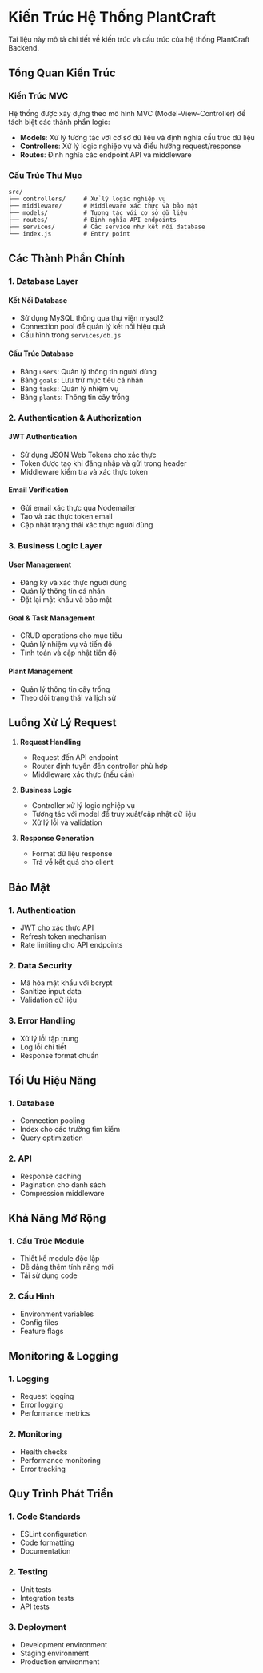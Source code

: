 # Kiến Trúc Hệ Thống PlantCraft

Tài liệu này mô tả chi tiết về kiến trúc và cấu trúc của hệ thống PlantCraft Backend.

## Tổng Quan Kiến Trúc

### Kiến Trúc MVC
Hệ thống được xây dựng theo mô hình MVC (Model-View-Controller) để tách biệt các thành phần logic:

- **Models**: Xử lý tương tác với cơ sở dữ liệu và định nghĩa cấu trúc dữ liệu
- **Controllers**: Xử lý logic nghiệp vụ và điều hướng request/response
- **Routes**: Định nghĩa các endpoint API và middleware

### Cấu Trúc Thư Mục
```
src/
├── controllers/     # Xử lý logic nghiệp vụ
├── middleware/      # Middleware xác thực và bảo mật
├── models/          # Tương tác với cơ sở dữ liệu
├── routes/          # Định nghĩa API endpoints
├── services/        # Các service như kết nối database
└── index.js         # Entry point
```

## Các Thành Phần Chính

### 1. Database Layer

#### Kết Nối Database
- Sử dụng MySQL thông qua thư viện mysql2
- Connection pool để quản lý kết nối hiệu quả
- Cấu hình trong `services/db.js`

#### Cấu Trúc Database
- Bảng `users`: Quản lý thông tin người dùng
- Bảng `goals`: Lưu trữ mục tiêu cá nhân
- Bảng `tasks`: Quản lý nhiệm vụ
- Bảng `plants`: Thông tin cây trồng

### 2. Authentication & Authorization

#### JWT Authentication
- Sử dụng JSON Web Tokens cho xác thực
- Token được tạo khi đăng nhập và gửi trong header
- Middleware kiểm tra và xác thực token

#### Email Verification
- Gửi email xác thực qua Nodemailer
- Tạo và xác thực token email
- Cập nhật trạng thái xác thực người dùng

### 3. Business Logic Layer

#### User Management
- Đăng ký và xác thực người dùng
- Quản lý thông tin cá nhân
- Đặt lại mật khẩu và bảo mật

#### Goal & Task Management
- CRUD operations cho mục tiêu
- Quản lý nhiệm vụ và tiến độ
- Tính toán và cập nhật tiến độ

#### Plant Management
- Quản lý thông tin cây trồng
- Theo dõi trạng thái và lịch sử

## Luồng Xử Lý Request

1. **Request Handling**
   - Request đến API endpoint
   - Router định tuyến đến controller phù hợp
   - Middleware xác thực (nếu cần)

2. **Business Logic**
   - Controller xử lý logic nghiệp vụ
   - Tương tác với model để truy xuất/cập nhật dữ liệu
   - Xử lý lỗi và validation

3. **Response Generation**
   - Format dữ liệu response
   - Trả về kết quả cho client

## Bảo Mật

### 1. Authentication
- JWT cho xác thực API
- Refresh token mechanism
- Rate limiting cho API endpoints

### 2. Data Security
- Mã hóa mật khẩu với bcrypt
- Sanitize input data
- Validation dữ liệu

### 3. Error Handling
- Xử lý lỗi tập trung
- Log lỗi chi tiết
- Response format chuẩn

## Tối Ưu Hiệu Năng

### 1. Database
- Connection pooling
- Index cho các trường tìm kiếm
- Query optimization

### 2. API
- Response caching
- Pagination cho danh sách
- Compression middleware

## Khả Năng Mở Rộng

### 1. Cấu Trúc Module
- Thiết kế module độc lập
- Dễ dàng thêm tính năng mới
- Tái sử dụng code

### 2. Cấu Hình
- Environment variables
- Config files
- Feature flags

## Monitoring & Logging

### 1. Logging
- Request logging
- Error logging
- Performance metrics

### 2. Monitoring
- Health checks
- Performance monitoring
- Error tracking

## Quy Trình Phát Triển

### 1. Code Standards
- ESLint configuration
- Code formatting
- Documentation

### 2. Testing
- Unit tests
- Integration tests
- API tests

### 3. Deployment
- Development environment
- Staging environment
- Production environment